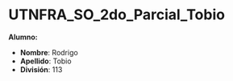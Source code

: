 # UTNFRA_SO_2do_Parcial_Tobio

**Alumno:**
- **Nombre**: Rodrigo
- **Apellido**: Tobio
- **División**: 113

